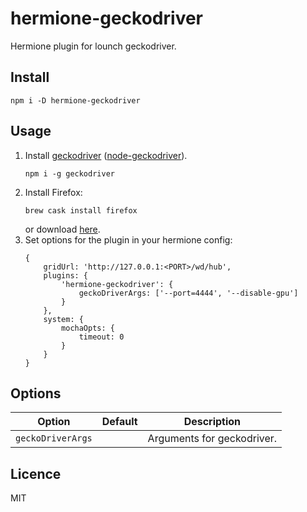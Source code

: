 # hermione-geckodriver

Hermione plugin for lounch geckodriver.

## Install

```
npm i -D hermione-geckodriver
```

## Usage

1. Install [geckodriver](https://github.com/mozilla/geckodriver) ([node-geckodriver](https://github.com/vladikoff/node-geckodriver)).
    ```
    npm i -g geckodriver
    ```
2. Install Firefox:
    ```
    brew cask install firefox
    ```
    or download [here](http://ftp.mozilla.org/pub/firefox/releases).
3. Set options for the plugin in your hermione config:
    ```
    {
        gridUrl: 'http://127.0.0.1:<PORT>/wd/hub',
        plugins: {
            'hermione-geckodriver': {
                geckoDriverArgs: ['--port=4444', '--disable-gpu']
            }
        },
        system: {
            mochaOpts: {
                timeout: 0
            }
        }
    }
    ```

## Options

| Option | Default | Description |
| --- | --- | --- |
| `geckoDriverArgs` | | Arguments for geckodriver. |

## Licence

MIT